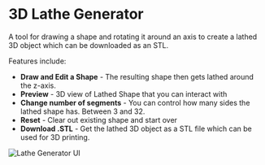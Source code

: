 3D Lathe Generator
==============

A tool for drawing a shape and rotating it around an axis to create a lathed 3D object which can be downloaded as an STL.

Features include:

* **Draw and Edit a Shape** - The resulting shape then gets lathed around the z-axis. 
* **Preview** - 3D view of Lathed Shape that you can interact with
* **Change number of segments** - You can control how many sides the lathed shape has. Between 3 and 32. 
* **Reset** - Clear out existing shape and start over
* **Download .STL** - Get the lathed 3D object as a STL file which can be used for 3D printing. 

![Lathe Generator UI](http://roblaplaca.com/_assets/img/lathe-generator-ui.png)

